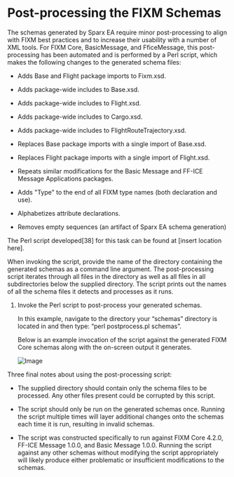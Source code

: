 # Post-processing the FIXM Schemas

The schemas generated by Sparx EA require minor post-processing to align with FIXM best practices and to increase their usability with a number of XML tools. For FIXM Core, BasicMessage, and FficeMessage, this post-processing has been automated and is performed by a Perl script, which makes the following changes to the generated schema files:

- Adds Base and Flight package imports to Fixm.xsd.

- Adds package-wide includes to Base.xsd.

- Adds package-wide includes to Flight.xsd.

- Adds package-wide includes to Cargo.xsd.

- Adds package-wide includes to FlightRouteTrajectory.xsd.

- Replaces Base package imports with a single import of Base.xsd.

- Replaces Flight package imports with a single import of Flight.xsd.

- Repeats similar modifications for the Basic Message and FF-ICE
    Message Applications packages.

- Adds "Type" to the end of all FIXM type names (both declaration and
    use).

- Alphabetizes attribute declarations.

- Removes empty sequences (an artifact of Sparx EA schema generation)

The Perl script developed[38] for this task can be found at \[insert
location here\].

When invoking the script, provide the name of the directory containing
the generated schemas as a command line argument. The post-processing
script iterates through all files in the directory as well as all files
in all subdirectories below the supplied directory. The script prints
out the names of all the schema files it detects and processes as it
runs.

1. Invoke the Perl script to post-process your generated schemas.

    In this example, navigate to the directory your “schemas” directory is located in and then type: “perl postprocess.pl schemas”.

    Below is an example invocation of the script against the generated FIXM Core schemas along with the on-screen output it generates.

    ![Image](.//media/image234.png)

Three final notes about using the post-processing script:

- The supplied directory should contain only the schema files to be
    processed. Any other files present could be corrupted by this
    script.

- The script should only be run on the generated schemas once. Running
    the script multiple times will layer additional changes onto the
    schemas each time it is run, resulting in invalid schemas.

- The script was constructed specifically to run against FIXM Core
    4.2.0, FF-ICE Message 1.0.0, and Basic Message 1.0.0. Running the
    script against any other schemas without modifying the script
    appropriately will likely produce either problematic or insufficient
    modifications to the schemas.
